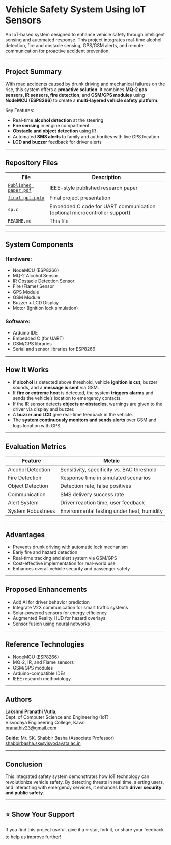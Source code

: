 #  Vehicle Safety System Using IoT Sensors

An IoT-based system designed to enhance vehicle safety through intelligent sensing and automated response. This project integrates real-time alcohol detection, fire and obstacle sensing, GPS/GSM alerts, and remote communication for proactive accident prevention.

---

##  Project Summary

With road accidents caused by drunk driving and mechanical failures on the rise, this system offers a **proactive solution**. It combines **MQ-2 gas sensors, IR sensors, fire detection**, and **GSM/GPS modules** using **NodeMCU (ESP8266)** to create a **multi-layered vehicle safety platform**.

Key Features:
- Real-time **alcohol detection** at the steering
- **Fire sensing** in engine compartment
- **Obstacle and object detection** using IR
- Automated **SMS alerts** to family and authorities with live GPS location
- **LCD and buzzer** feedback for driver alerts

---

##  Repository Files

| File | Description |
|------|-------------|
| [`Published paper.pdf`](./Published%20paper.pdf) | IEEE-style published research paper |
| [`final ppt.pptx`](./final%20ppt.pptx) | Final project presentation |
| `sp.c` | Embedded C code for UART communication (optional microcontroller support) |
| `README.md` | This file |

---

##  System Components

###  Hardware:
- NodeMCU (ESP8266)
- MQ-2 Alcohol Sensor
- IR Obstacle Detection Sensor
- Fire (Flame) Sensor
- GPS Module
- GSM Module
- Buzzer + LCD Display
- Motor (Ignition lock simulation)

###  Software:
- Arduino IDE
- Embedded C (for UART)
- GSM/GPS libraries
- Serial and sensor libraries for ESP8266

---

##  How It Works

- If **alcohol** is detected above threshold, vehicle **ignition is cut**, buzzer sounds, and a **message is sent** via GSM.
- If **fire or extreme heat** is detected, the system **triggers alarms** and sends the vehicle’s location to emergency contacts.
- If the IR sensor detects **objects or obstacles**, warnings are given to the driver via display and buzzer.
- A **buzzer and LCD** give real-time feedback in the vehicle.
- The **system continuously monitors and sends alerts** over GSM and logs location with GPS.

---

##  Evaluation Metrics

| Feature | Metric |
|--------|--------|
| Alcohol Detection | Sensitivity, specificity vs. BAC threshold |
| Fire Detection | Response time in simulated scenarios |
| Object Detection | Detection rate, false positives |
| Communication | SMS delivery success rate |
| Alert System | Driver reaction time, user feedback |
| System Robustness | Environmental testing under heat, humidity |

---

##  Advantages

- Prevents drunk driving with automatic lock mechanism
- Early fire and hazard detection
- Real-time tracking and alert system via GSM/GPS
- Cost-effective implementation for real-world use
- Enhances overall vehicle security and passenger safety

---

##  Proposed Enhancements

-  Add AI for driver behavior prediction  
-  Integrate V2X communication for smart traffic systems  
-  Solar-powered sensors for energy efficiency  
-  Augmented Reality HUD for hazard overlays  
-  Sensor fusion using neural networks  

---

##  Reference Technologies

- NodeMCU (ESP8266)
- MQ-2, IR, and Flame sensors
- GSM/GPS modules
- Arduino-compatible IDEs
- IEEE research methodology

---

##  Authors

**Lakshmi Pranathi Vutla**,  
Dept. of Computer Science and Engineering (IoT)  
Visvodaya Engineering College, Kavali  
 [pranathiv23@gmail.com](mailto:pranathiv23@gmail.com)

**Guide:** Mr. SK. Shabbir Basha (Associate Professor)  
 [shabbirbasha.sk@visvodayata.ac.in](mailto:shabbirbasha.sk@visvodayata.ac.in)

---

##  Conclusion

This integrated safety system demonstrates how IoT technology can revolutionize vehicle safety. By detecting threats in real time, alerting users, and interacting with emergency services, it enhances both **driver security and public safety**.

---

## ⭐ Show Your Support

If you find this project useful, give it a ⭐ star, fork it, or share your feedback to help us improve further!
